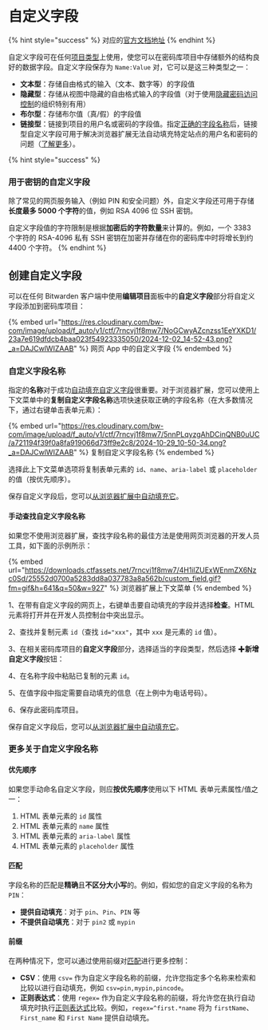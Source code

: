 # 自定义字段

{% hint style="success" %}
对应的[官方文档地址](https://bitwarden.com/help/article/custom-fields/)
{% endhint %}

自定义字段可在任何[项目类型](vault-items.md)上使用，使您可以在密码库项目中存储额外的结构良好的数据字段。自定义字段保存为 `Name:Value` 对，它可以是这三种类型之一：

* **文本型**：存储自由格式的输入（文本、数字等）的字段值
* **隐藏型**：存储从视图中隐藏的自由格式输入的字段值（对于使用[隐藏密码访问控制](../admin-console/user-management/member-roles-and-permissions.md)的组织特别有用）
* **布尔型**：存储布尔值（真/假）的字段值
* **链接型**：链接到项目的用户名或密码的字段值。指定[正确的字段名称](custom-fields.md#custom-field-names)后，链接型自定义字段可用于解决浏览器扩展无法自动填充特定站点的用户名和密码的问题（[了解更多](../password-manager/autofill/more-autofill-options/auto-fill-custom-fields.md#using-linked-custom-fields)）。

{% hint style="success" %}
### 用于密钥的自定义字段 <a href="#custom-fields-for-keys" id="custom-fields-for-keys"></a>

除了常见的网页服务输入（例如 PIN 和安全问题）外，自定义字段还可用于存储**长度最多 5000 个字符**的值，例如 RSA 4096 位 SSH 密钥。

自定义字段值的字符限制是根据**加密后的字符数量**来计算的。例如，一个 3383 个字符的 RSA-4096 私有 SSH 密钥在加密并存储在你的密码库中时将增长到约 4400 个字符。
{% endhint %}

## 创建自定义字段 <a href="#creating-custom-fields" id="creating-custom-fields"></a>

可以在任何 Bitwarden 客户端中使用**编辑项目**面板中的**自定义字段**部分将自定义字段添加到密码库项目：

{% embed url="https://res.cloudinary.com/bw-com/image/upload/f_auto/v1/ctf/7rncvj1f8mw7/NoGCwyAZcnzss1EeYXKD1/23a7e619dfdcb4baa023f54923335050/2024-12-02_14-52-43.png?_a=DAJCwlWIZAAB" %}
网页 App 中的自定义字段
{% endembed %}

### 自定义字段名称 <a href="#custom-field-names" id="custom-field-names"></a>

指定的**名称**对于成功[自动填充自定义字段](../password-manager/autofill/more-autofill-options/auto-fill-custom-fields.md)很重要。对于浏览器扩展，您可以使用上下文菜单中的**复制自定义字段名称**选项快速获取正确的字段名称（在大多数情况下，通过右键单击表单元素）：

{% embed url="https://res.cloudinary.com/bw-com/image/upload/f_auto/v1/ctf/7rncvj1f8mw7/5nnPLqyzgAhDCinQNB0uUC/a721194f39f0a8fa919066d73ff9e2c8/2024-10-29_10-50-34.png?_a=DAJCwlWIZAAB" %}
复制自定义字段名称
{% endembed %}

选择此上下文菜单选项将复制表单元素的 `id`、`name`、`aria-label` 或 `placeholder` 的值（按优先顺序）。

保存自定义字段后，您可以[从浏览器扩展中自动填充它](../password-manager/autofill/more-autofill-options/auto-fill-custom-fields.md)。

#### 手动查找自定义字段名称 <a href="#find-custom-field-names-manually" id="find-custom-field-names-manually"></a>

如果您不使用浏览器扩展，查找字段名称的最佳方法是使用网页浏览器的开发人员工具，如下面的示例所示：

{% embed url="https://downloads.ctfassets.net/7rncvj1f8mw7/4H1ilZUExWEnmZX6Nzc0Sd/25552d0700a5283dd8a037783a8a562b/custom_field.gif?fm=gif&h=641&q=50&w=927" %}
浏览器扩展上下文菜单
{% endembed %}

1、在带有自定义字段的网页上，右键单击要自动填充的字段并选择**检查**。HTML 元素将打开并在开发人员控制台中突出显示。

2、查找并复制元素 `id`（查找 `id="xxx"`，其中 `xxx` 是元素的 `id` 值）。

3、在相关密码库项目的**自定义字段**部分，选择适当的字段类型，然后选择 ✚**新增自定义字段**按钮：

4、在名称字段中粘贴已复制的元素 `id`。

5、在值字段中指定需要自动填充的信息（在上例中为电话号码）。

6、保存此密码库项目。

保存自定义字段后，您可以[从浏览器扩展中自动填充它](../password-manager/autofill/more-autofill-options/auto-fill-custom-fields.md)。

### 更多关于自定义字段名称 <a href="#more-about-custom-field-names" id="more-about-custom-field-names"></a>

#### 优先顺序 <a href="#order-of-preference" id="order-of-preference"></a>

如果您手动命名自定义字段，则应**按优先顺序**使用以下 HTML 表单元素属性/值之一：

1. HTML 表单元素的 `id` 属性
2. HTML 表单元素的 `name` 属性
3. HTML 表单元素的 `aria-label` 属性
4. HTML 表单元素的 `placeholder` 属性

#### 匹配 <a href="#matching" id="matching"></a>

字段名称的匹配是**精确**且**不区分大小写**的。例如，假如您的自定义字段的名称为 `PIN`：

* **提供自动填充**：对于 `pin`、`Pin`、`PIN` 等
* **不提供自动填充**：对于 `pin2` 或 `mypin`&#x20;

#### 前缀 <a href="#prefixing" id="prefixing"></a>

在两种情况下，您可以通过使用前缀对[匹配](custom-fields.md#matching)进行更多控制：

* **CSV**：使用 `csv=` 作为自定义字段名称的前缀，允许您指定多个名称来检索和比较以进行自动填充，例如 `csv=pin,mypin,pincode`。
* **正则表达式**：使用 `regex=` 作为自定义字段名称的前缀，将允许您在执行自动填充时执行[正则表达式](https://regexone.com/)比较。例如，`regex=^first.*name` 将为 `firstName`、`First_name` 和 `First Name` 提供自动填充。
